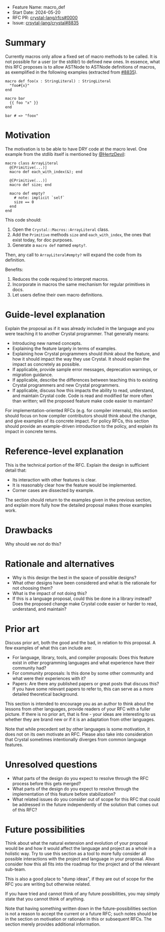 - Feature Name: macro_def
- Start Date: 2024-05-20
- RFC PR: [crystal-lang/rfcs#0000](https://github.com/crystal-lang/rfcs/pull/0000)
- Issue: [crsytal-lang/crystal#8835](https://github.com/crystal-lang/crystal/issues/8835)

# Summary

Currently macros only allow a fixed set of macro methods to be called. It is not possible for a user (or the stdlib!) to defined new ones. In essence, what this RFC proposes is to allow ASTNode to ASTNode definitions of macros, as exemplified in the following examples (extracted from [#8835](https://github.com/crystal-lang/crystal/issues/8835)).

```cr
macro def foo(x : StringLiteral) : StringLiteral
  "foo#{x}"
end

macro bar
  {{ foo "x" }}
end

bar # => "foox"
```

# Motivation

The motivation is to be able to have DRY code at the macro level. One example from the stdlib itself is mentioned by [@HertzDevil](https://github.com/crystal-lang/crystal/issues/8835#issuecomment-1084636061):

```cr
macro class ArrayLiteral
  @[Primitive(...)]
  macro def each_with_index(&); end

  @[Primitive(...)]
  macro def size; end

  macro def empty?
    # note: implicit `self`
    size == 0
  end
end
```

This code should:

1. Open the `Crystal::Macros::ArrayLiteral` class.
2. Add the `Primitive` methods `size` and `each_with_index`, the ones that exist today, for doc purposes.
3. Generate a `macro def` named `empty?`.

Then, any call to `ArrayLiteral#empty?` will expand the code from its definition.

Benefits:

1. Reduces the code required to interpret macros.
2. Incorporate in macros the same mechanism for regular primitives in docs.
3. Let users define their own macro definitions.

# Guide-level explanation

Explain the proposal as if it was already included in the language and you were teaching it to another Crystal programmer. That generally means:

- Introducing new named concepts.
- Explaining the feature largely in terms of examples.
- Explaining how Crystal programmers should *think* about the feature, and how it should impact the way they use Crystal. It should explain the impact as concretely as possible.
- If applicable, provide sample error messages, deprecation warnings, or migration guidance.
- If applicable, describe the differences between teaching this to existing Crystal programmers and new Crystal programmers.
- If applicable, discuss how this impacts the ability to read, understand, and maintain Crystal code. Code is read and modified far more often than written; will the proposed feature make code easier to maintain?

For implementation-oriented RFCs (e.g. for compiler internals), this section should focus on how compiler contributors should think about the change, and give examples of its concrete impact. For policy RFCs, this section should provide an example-driven introduction to the policy, and explain its impact in concrete terms.

# Reference-level explanation

This is the technical portion of the RFC. Explain the design in sufficient detail that:

- Its interaction with other features is clear.
- It is reasonably clear how the feature would be implemented.
- Corner cases are dissected by example.

The section should return to the examples given in the previous section, and explain more fully how the detailed proposal makes those examples work.

# Drawbacks

Why should we *not* do this?

# Rationale and alternatives

- Why is this design the best in the space of possible designs?
- What other designs have been considered and what is the rationale for not choosing them?
- What is the impact of not doing this?
- If this is a language proposal, could this be done in a library instead? Does the proposed change make Crystal code easier or harder to read, understand, and maintain?

# Prior art

Discuss prior art, both the good and the bad, in relation to this proposal.
A few examples of what this can include are:

- For language, library, tools, and compiler proposals: Does this feature exist in other programming languages and what experience have their community had?
- For community proposals: Is this done by some other community and what were their experiences with it?
- Papers: Are there any published papers or great posts that discuss this? If you have some relevant papers to refer to, this can serve as a more detailed theoretical background.

This section is intended to encourage you as an author to think about the lessons from other languages, provide readers of your RFC with a fuller picture.
If there is no prior art, that is fine - your ideas are interesting to us whether they are brand new or if it is an adaptation from other languages.

Note that while precedent set by other languages is some motivation, it does not on its own motivate an RFC.
Please also take into consideration that Crystal sometimes intentionally diverges from common language features.

# Unresolved questions

- What parts of the design do you expect to resolve through the RFC process before this gets merged?
- What parts of the design do you expect to resolve through the implementation of this feature before stabilization?
- What related issues do you consider out of scope for this RFC that could be addressed in the future independently of the solution that comes out of this RFC?

# Future possibilities

Think about what the natural extension and evolution of your proposal would
be and how it would affect the language and project as a whole in a holistic
way. Try to use this section as a tool to more fully consider all possible
interactions with the project and language in your proposal.
Also consider how this all fits into the roadmap for the project
and of the relevant sub-team.

This is also a good place to "dump ideas", if they are out of scope for the
RFC you are writing but otherwise related.

If you have tried and cannot think of any future possibilities,
you may simply state that you cannot think of anything.

Note that having something written down in the future-possibilities section
is not a reason to accept the current or a future RFC; such notes should be
in the section on motivation or rationale in this or subsequent RFCs.
The section merely provides additional information.
